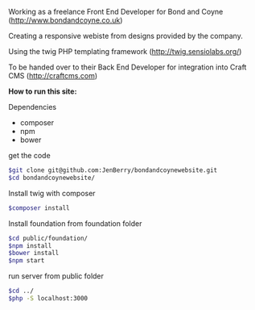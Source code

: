 Working as a freelance Front End Developer for Bond and Coyne (http://www.bondandcoyne.co.uk)

Creating a responsive webiste from designs provided by the company.

Using the twig PHP templating framework (http://twig.sensiolabs.org/)

To be handed over to their Back End Developer for integration into Craft CMS (http://craftcms.com)


**How to run this site:**

Dependencies
* composer
* npm
* bower

get the code
```bash
$git clone git@github.com:JenBerry/bondandcoynewebsite.git
$cd bondandcoynewebsite/
```
Install twig with composer
```bash
$composer install
```
Install foundation from foundation folder
```bash
$cd public/foundation/
$npm install
$bower install
$npm start
```
run server from public folder
```bash
$cd ../
$php -S localhost:3000
```